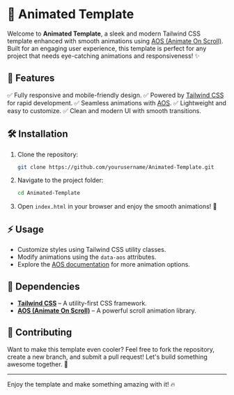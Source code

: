 # 🚀 Animated Template

Welcome to **Animated Template**, a sleek and modern Tailwind CSS template enhanced with smooth animations using [AOS (Animate On Scroll)](https://michalsnik.github.io/aos/). Built for an engaging user experience, this template is perfect for any project that needs eye-catching animations and responsiveness! ✨

## 🎨 Features

✅ Fully responsive and mobile-friendly design. ✅ Powered by [Tailwind CSS](https://tailwindcss.com/) for rapid development. ✅ Seamless animations with [AOS](https://michalsnik.github.io/aos/). ✅ Lightweight and easy to customize. ✅ Clean and modern UI with smooth transitions.

## 🛠 Installation

1. Clone the repository:
   ```sh
   git clone https://github.com/yourusername/Animated-Template.git
   ```
2. Navigate to the project folder:
   ```sh
   cd Animated-Template
   ```
3. Open `index.html` in your browser and enjoy the smooth animations! 🎉

## ⚡ Usage

- Customize styles using Tailwind CSS utility classes.
- Modify animations using the `data-aos` attributes.
- Explore the [AOS documentation](https://michalsnik.github.io/aos/) for more animation options.

## 🔗 Dependencies

- [**Tailwind CSS**](https://tailwindcss.com/) – A utility-first CSS framework.
- [**AOS (Animate On Scroll)**](https://michalsnik.github.io/aos/) – A powerful scroll animation library.

## 🤝 Contributing

Want to make this template even cooler? Feel free to fork the repository, create a new branch, and submit a pull request! Let's build something awesome together. 🚀

---

Enjoy the template and make something amazing with it! 🔥

